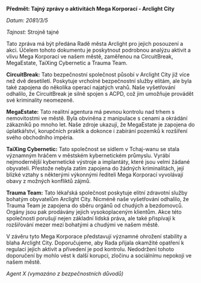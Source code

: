 **Předmět: Tajný zprávy o aktivitách Mega Korporací - Arclight City**

_Datum: 2081/3/5_

_Tajnost:_ Strojně tajné

Tato zpráva má být předána Radě města Arclight pro jejich posouzení a akci. Účelem tohoto dokumentu je poskytnout podrobnou analýzu aktivit a vlivu Mega Korporací ve našem městě, zaměřenou na CircuitBreak, MegaEstate, TaiXing Cybernetic a Trauma Team.

**CircuitBreak:** Tato bezpečnostní společnost působí v Arclight City již více než dvě desetiletí. Poskytuje vrcholné bezpečnostní služby elitám, ale byla také zapojena do několika operací najatých vrahů. Naše vyšetřování odhalilo, že CircuitBreak je silně spojen s ACPD, což jim umožňuje provádět své kriminality neomezeně.

**MegaEstate:** Tato realitní agentura má pevnou kontrolu nad trhem s nemovitostmi ve městě. Byla obviněna z manipulace s cenami a okrádání zákazníků po mnoho let. Naše zdroje ukazují, že MegaEstate je zapojena do úplatkářství, korupčních praktik a dokonce i zabírání pozemků k rozšíření svého obchodního impéria.

**TaiXing Cybernetic:** Tato společnost se sídlem v Tchaj-wanu se stala významným hráčem v městském kybernetickém průmyslu. Vyrábí nejmodernější kybernetické výstroje a implantáty, které jsou velmi žádané obyvateli. Přestože nebyla zatím zapojena do žádných kriminalitách, její blízké vztahy s některými výkonnými řediteli Mega Korporací vyvolávají obavy z možných konfliktů zájmů.

**Trauma Team:** Tato lékařská společnost poskytuje elitní zdravotní služby bohatým obyvatelům Arclight City. Nicméně naše vyšetřování odhalilo, že Trauma Team je zapojena do sběru orgánů od chudých a bezdomovců. Orgány jsou pak prodávány jejich vysokoplaceným klientům. Akce této společnosti porušují nejen základní lidská práva, ale také přispívají k rozšiřování mezer mezi bohatými a chudými ve našem městě.

V závěru tyto Mega Korporace představují významné ohrožení stability a blaha Arclight City. Doporučujeme, aby Rada přijala okamžité opatření k regulaci jejich aktivit a přivedení je pod kontrolu. Nedodržení tohoto doporučení by mohlo vést k další korupci, zločinu a sociálnímu nepokoji ve našem městě.

_Agent X (vymazáno z bezpečnostních důvodů)_
